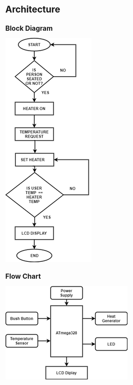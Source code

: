 # Architecture
## Block Diagram
![](https://github.com/sultanbepari/STEPin_Seat_Temperature_Monitoring_System/blob/main/2_architecture/Flow_chart.png)
## Flow Chart
![](https://github.com/sultanbepari/STEPin_Seat_Temperature_Monitoring_System/blob/main/2_architecture/BlockDiagram.png)

